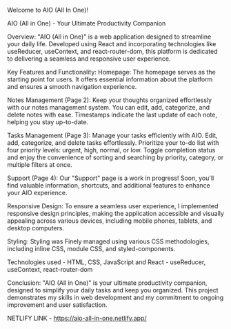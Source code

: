 Welcome to AIO (All In One)!

AIO (All in One) - Your Ultimate Productivity Companion

Overview: "AIO (All in One)" is a web application designed to streamline your daily life. Developed using React and incorporating technologies like useReducer, useContext, and react-router-dom, this platform is dedicated to delivering a seamless and responsive user experience.

Key Features and Functionality:
Homepage: The homepage serves as the starting point for users. It offers essential information about the platform and ensures a smooth navigation experience.

Notes Management (Page 2): Keep your thoughts organized effortlessly with our notes management system. You can edit, add, categorize, and delete notes with ease. Timestamps indicate the last update of each note, helping you stay up-to-date.

Tasks Management (Page 3): Manage your tasks efficiently with AIO. Edit, add, categorize, and delete tasks effortlessly. Prioritize your to-do list with four priority levels: urgent, high, normal, or low. Toggle completion status and enjoy the convenience of sorting and searching by priority, category, or multiple filters at once.

Support (Page 4): Our "Support" page is a work in progress! Soon, you'll find valuable information, shortcuts, and additional features to enhance your AIO experience.

Responsive Design: To ensure a seamless user experience, I implemented responsive design principles, making the application accessible and visually appealing across various devices, including mobile phones, tablets, and desktop computers.

Styling: Styling was Finely managed using various CSS methodologies, including inline CSS, module CSS, and styled-components. 

Technologies used - HTML, CSS, JavaScript and React - useReducer, useContext, react-router-dom

Conclusion: "AIO (All in One)" is your ultimate productivity companion, designed to simplify your daily tasks and keep you organized. This project demonstrates my skills in web development and my commitment to ongoing improvement and user satisfaction.

NETLIFY LINK - 	https://aio-all-in-one.netlify.app/
